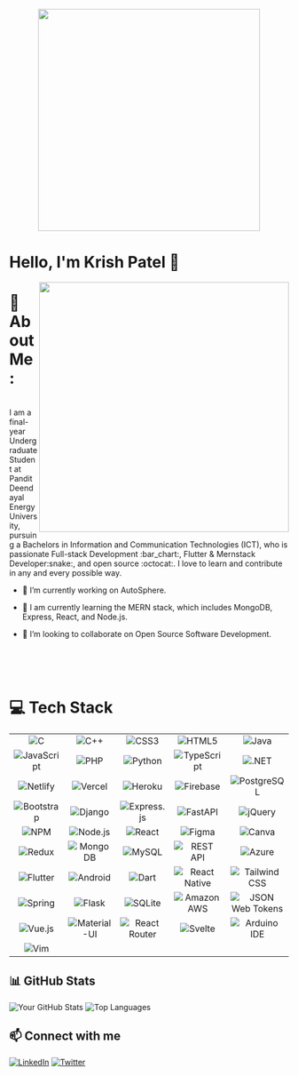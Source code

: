 <p align="center">
  <img src="https://static.vecteezy.com/system/resources/previews/011/153/368/original/3d-website-developer-working-on-laptop-illustration-png.png" width="400" />
</p>

# Hello, I'm Krish Patel 👋

<img src="https://nativeva.com/wp-content/uploads/2023/06/20230629205259__fpdl.in__programmer-working-computer-coders-programmers-writing-program-landing-page-web-it-courses-with-html-c_199064-1767_normal-removebg-preview.png" align="right" height="450" />

# 💫 About Me:
<br>
I am a final-year Undergraduate Student at Pandit Deendayal Energy University, pursuing a Bachelors in Information and Communication Technologies (ICT), who is passionate Full-stack Development :bar_chart:, Flutter & Mernstack Developer:snake:, and open source :octocat:. I love to learn and contribute in any and every possible way.
<br>

- 🔭 I’m currently working on AutoSphere.
- 🌱 I am currently learning the MERN stack, which includes MongoDB, 
  Express, React, and Node.js.
- 👯 I’m looking to collaborate on Open Source Software Development.

  <br><br><br>
# 💻 Tech Stack

<table align="center">
  <tr align="center">
    <td><img src="https://img.shields.io/badge/c-%2300599C.svg?style=flat&logo=c&logoColor=white" alt="C"></td>
    <td><img src="https://img.shields.io/badge/c++-%2300599C.svg?style=flat&logo=c%2B%2B&logoColor=white" alt="C++"></td>
    <td><img src="https://img.shields.io/badge/css3-%231572B6.svg?style=flat&logo=css3&logoColor=white" alt="CSS3"></td>
    <td><img src="https://img.shields.io/badge/html5-%23E34F26.svg?style=flat&logo=html5&logoColor=white" alt="HTML5"></td>
    <td><img src="https://img.shields.io/badge/Java-ED8B00?style=for-the-badge&logo=openjdk&logoColor=white" alt="Java"></td>
  </tr>
  <tr align="center">
    <td><img src="https://img.shields.io/badge/javascript-%23323330.svg?style=flat&logo=javascript&logoColor=%23F7DF1E" alt="JavaScript"></td>
    <td><img src="https://img.shields.io/badge/php-%23777BB4.svg?style=flat&logo=php&logoColor=white" alt="PHP"></td>
    <td><img src="https://img.shields.io/badge/python-3670A0?style=flat&logo=python&logoColor=ffdd54" alt="Python"></td>
    <td><img src="https://img.shields.io/badge/typescript-%23007ACC.svg?style=flat&logo=typescript&logoColor=white" alt="TypeScript"></td>
    <td><img src="https://img.shields.io/badge/.NET-5C2D91?style=flat&logo=.net&logoColor=white" alt=".NET"></td>
  </tr>
  <tr align="center">
    <td><img src="https://img.shields.io/badge/netlify-%23000000.svg?style=flat&logo=netlify&logoColor=#00C7B7" alt="Netlify"></td>
    <td><img src="https://img.shields.io/badge/vercel-%23000000.svg?style=flat&logo=vercel&logoColor=white" alt="Vercel"></td>
    <td><img src="https://img.shields.io/badge/heroku-%23430098.svg?style=flat&logo=heroku&logoColor=white" alt="Heroku"></td>
    <td><img src="https://img.shields.io/badge/firebase-%23039BE5.svg?style=flat&logo=firebase" alt="Firebase"></td>
    <td><img src="https://img.shields.io/badge/postgres-%23316192.svg?style=flat&logo=postgresql&logoColor=white" alt="PostgreSQL"></td>
  </tr>
  <tr align="center">
    <td><img src="https://img.shields.io/badge/bootstrap-%23563D7C.svg?style=flat&logo=bootstrap&logoColor=white" alt="Bootstrap"></td>
    <td><img src="https://img.shields.io/badge/django-%23092E20.svg?style=flat&logo=django&logoColor=white" alt="Django"></td>
    <td><img src="https://img.shields.io/badge/express.js-%23404d59.svg?style=flat&logo=express&logoColor=%2361DAFB" alt="Express.js"></td>
    <td><img src="https://img.shields.io/badge/FastAPI-005571?style=flat&logo=fastapi" alt="FastAPI"></td>
    <td><img src="https://img.shields.io/badge/jquery-%230769AD.svg?style=flat&logo=jquery&logoColor=white" alt="jQuery"></td>
  </tr>
  <tr align="center">
    <td><img src="https://img.shields.io/badge/NPM-%23000000.svg?style=flat&logo=npm&logoColor=white" alt="NPM"></td>
    <td><img src="https://img.shields.io/badge/node.js-6DA55F?style=flat&logo=node.js&logoColor=white" alt="Node.js"></td>
    <td><img src="https://img.shields.io/badge/react-%2320232a.svg?style=flat&logo=react&logoColor=%2361DAFB" alt="React"></td>
    <td><img src="https://img.shields.io/badge/figma-%23F24E1E.svg?style=flat&logo=figma&logoColor=white" alt="Figma"></td>
    <td><img src="https://img.shields.io/badge/Canva-%2300C4CC.svg?style=flat&logo=Canva&logoColor=white" alt="Canva"></td>
  </tr>
  <tr align="center">
    <td><img src="https://img.shields.io/badge/redux-%23593d88.svg?style=flat&logo=redux&logoColor=white" alt="Redux"></td>
    <td><img src="https://img.shields.io/badge/MongoDB-%234ea94b.svg?style=flat&logo=mongodb&logoColor=white" alt="MongoDB"></td>
    <td><img src="https://img.shields.io/badge/mysql-%2300f.svg?style=flat&logo=mysql&logoColor=white" alt="MySQL"></td>
    <td><img src="https://img.shields.io/badge/REST%20API-005571?style=flat&logo=restapi" alt="REST API"></td>
    <td><img src="https://img.shields.io/badge/Azure-%230072C6.svg?style=flat&logo=microsoft-azure&logoColor=white" alt="Azure"></td>
  </tr>
  <tr align="center">
    <td><img src="https://img.shields.io/badge/Flutter-%2302569B.svg?style=flat&logo=flutter&logoColor=white" alt="Flutter"></td>
    <td><img src="https://img.shields.io/badge/Android-%233DDC84.svg?style=flat&logo=android&logoColor=white" alt="Android"></td>
    <td><img src="https://img.shields.io/badge/Dart-0175C2?style=flat&logo=dart&logoColor=white" alt="Dart"></td>
    <td><img src="https://img.shields.io/badge/React_Native-20232A?style=flat&logo=react&logoColor=61DAFB" alt="React Native"></td>
    <td><img src="https://img.shields.io/badge/Tailwind_CSS-38B2AC?style=flat&logo=tailwind-css&logoColor=white" alt="Tailwind CSS"></td>
  </tr>
  <tr align="center">
    <td><img src="https://img.shields.io/badge/Spring-6DB33F?style=flat&logo=spring&logoColor=white" alt="Spring"></td>
    <td><img src="https://img.shields.io/badge/Flask-000000?style=flat&logo=flask&logoColor=white" alt="Flask"></td>
    <td><img src="https://img.shields.io/badge/SQLite-07405E?style=flat&logo=sqlite&logoColor=white" alt="SQLite"></td>
    <td><img src="https://img.shields.io/badge/Amazon_AWS-232F3E?style=flat&logo=amazon-aws&logoColor=white" alt="Amazon AWS"></td>
    <td><img src="https://img.shields.io/badge/json%20web%20tokens-323330?style=flat&logo=json-web-tokens&logoColor=pink" alt="JSON Web Tokens"></td>
  </tr>
  <tr align="center">
    <td><img src="https://img.shields.io/badge/Vue.js-35495E?style=flat&logo=vue.js&logoColor=4FC08D" alt="Vue.js"></td>
    <td><img src="https://img.shields.io/badge/Material--UI-0081CB?style=flat&logo=material-ui&logoColor=white" alt="Material-UI"></td>
    <td><img src="https://img.shields.io/badge/React_Router-CA4245?style=flat&logo=react-router&logoColor=white" alt="React Router"></td>
    <td><img src="https://img.shields.io/badge/Svelte-4A4A55?style=flat&logo=svelte&logoColor=FF3E00" alt="Svelte"></td>
   <td><img src="https://img.shields.io/badge/Arduino_IDE-00979D?style=flat&logo=arduino&logoColor=white" alt="Arduino IDE"></td>
  </tr>
  <tr align="center">
    <td><img src="https://img.shields.io/badge/VIM-%2311AB00.svg?&style=flat&logo=vim&logoColor=white" alt="Vim"></td>
    <td></td>
    <td></td>
    <td></td>
    <td></td>
</tr>

</table>



## 📊 GitHub Stats
![Your GitHub Stats](https://github-readme-stats.vercel.app/api?username=yourusername&show_icons=true&theme=radical)
![Top Languages](https://github-readme-stats.vercel.app/api/top-langs/?username=yourusername&layout=compact&theme=radical)

## 📫 Connect with me
[![LinkedIn](https://img.shields.io/badge/LinkedIn-Connect-blue)](https://www.linkedin.com/in/yourusername/)
[![Twitter](https://img.shields.io/badge/Twitter-Follow-blue)](https://twitter.com/yourusername)
